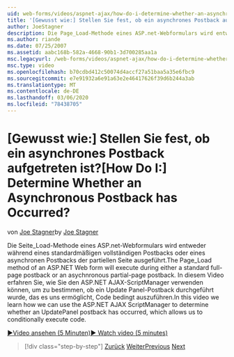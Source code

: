 ```yaml
---
uid: web-forms/videos/aspnet-ajax/how-do-i-determine-whether-an-asynchronous-postback-has-occurred
title: '[Gewusst wie:] Stellen Sie fest, ob ein asynchrones Postback aufgetreten ist? | Microsoft-Dokumentation'
author: JoeStagner
description: Die Page_Load-Methode eines ASP.net-Webformulars wird entweder während eines standardmäßigen vollständigen Postbacks oder eines asynchronen Postbacks der partiellen Seite ausgeführt. In diesem Video...
ms.author: riande
ms.date: 07/25/2007
ms.assetid: aabc168b-582a-4668-90b1-3d700285aa1a
msc.legacyurl: /web-forms/videos/aspnet-ajax/how-do-i-determine-whether-an-asynchronous-postback-has-occurred
msc.type: video
ms.openlocfilehash: b70cdbd412c50074d4accf27a51baa5a35e6fbc9
ms.sourcegitcommit: e7e91932a6e91a63e2e46417626f39d6b244a3ab
ms.translationtype: MT
ms.contentlocale: de-DE
ms.lasthandoff: 03/06/2020
ms.locfileid: "78438705"
---
```

# <a name="how-do-i-determine-whether-an-asynchronous-postback-has-occurred"></a><span data-ttu-id="f5260-105">[Gewusst wie:] Stellen Sie fest, ob ein asynchrones Postback aufgetreten ist?</span><span class="sxs-lookup"><span data-stu-id="f5260-105">[How Do I:] Determine Whether an Asynchronous Postback has Occurred?</span></span>

<span data-ttu-id="f5260-106">von [Joe Stagner](https://github.com/JoeStagner)</span><span class="sxs-lookup"><span data-stu-id="f5260-106">by [Joe Stagner](https://github.com/JoeStagner)</span></span>

<span data-ttu-id="f5260-107">Die Seite\_Load-Methode eines ASP.net-Webformulars wird entweder während eines standardmäßigen vollständigen Postbacks oder eines asynchronen Postbacks der partiellen Seite ausgeführt.</span><span class="sxs-lookup"><span data-stu-id="f5260-107">The Page\_Load method of an ASP.NET Web form will execute during either a standard full-page postback or an asychnronous partial-page postback.</span></span> <span data-ttu-id="f5260-108">In diesem Video erfahren Sie, wie Sie den ASP.NET AJAX-ScriptManager verwenden können, um zu bestimmen, ob ein Update Panel-Postback durchgeführt wurde, das es uns ermöglicht, Code bedingt auszuführen.</span><span class="sxs-lookup"><span data-stu-id="f5260-108">In this video we learn how we can use the ASP.NET AJAX ScriptManager to determine whether an UpdatePanel postback has occurred, which allows us to conditionally execute code.</span></span>

[<span data-ttu-id="f5260-109">&#9654;Video ansehen (5 Minuten)</span><span class="sxs-lookup"><span data-stu-id="f5260-109">&#9654; Watch video (5 minutes)</span></span>](https://channel9.msdn.com/Blogs/ASP-NET-Site-Videos/how-do-i-determine-whether-an-asynchronous-postback-has-occurred)

> [!div class="step-by-step"]
> <span data-ttu-id="f5260-110">[Zurück](how-do-i-use-javascript-to-refresh-an-aspnet-ajax-updatepanel.md)
> [Weiter](how-do-i-use-the-conditional-updatemode-of-the-updatepanel.md)</span><span class="sxs-lookup"><span data-stu-id="f5260-110">[Previous](how-do-i-use-javascript-to-refresh-an-aspnet-ajax-updatepanel.md)
[Next](how-do-i-use-the-conditional-updatemode-of-the-updatepanel.md)</span></span>
